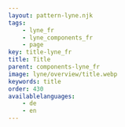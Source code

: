 ```yaml
---
layout: pattern-lyne.njk
tags: 
    - lyne_fr
    - lyne_components_fr
    - page
key: title-lyne_fr
title: Title
parent: components-lyne_fr
image: lyne/overview/title.webp
keywords: title
order: 430
availablelanguages: 
    - de
    - en
---
```

